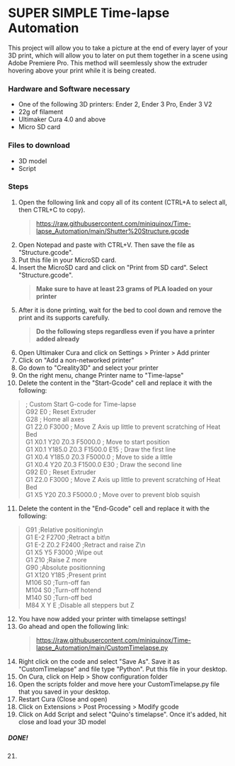 # SUPER SIMPLE Time-lapse Automation

This project will allow you to take a picture at the end of every layer of your 3D print,
which will allow you to later on put them together in a scene using Adobe Premiere Pro.
This method will seemlessly show the extruder hovering above your print while it is being 
created. 

### Hardware and Software necessary

- One of the following 3D printers: Ender 2, Ender 3 Pro, Ender 3 V2
- 22g of filament
- Ultimaker Cura 4.0 and above
- Micro SD card

### Files to download

- 3D model
- Script

### Steps

1. Open the following link and copy all of its content (CTRL+A to select all, then CTRL+C to copy).  
      > https://raw.githubusercontent.com/miniquinox/Time-lapse_Automation/main/Shutter%20Structure.gcode
3. Open Notepad and paste with CTRL+V. Then save the file as "Structure.gcode".
4. Put this file in your MicroSD card.
5. Insert the MicroSD card and click on "Print from SD card". Select "Structure.gcode".  
      > **Make sure to have at least 23 grams of PLA loaded on your printer**  
5. After it is done printing, wait for the bed to cool down and remove the print and its supports carefully.  
      > **Do the following steps regardless even if you have a printer added already**  
6. Open Ultimaker Cura and click on Settings > Printer > Add printer
7. Click on "Add a non-networked printer"
8. Go down to "Creality3D" and select your printer
9. On the right menu, change Printer name to "Time-lapse"  
10. Delete the content in the "Start-Gcode" cell and replace it with the following:
  > ; Custom Start G-code for Time-lapse  
G92 E0 ; Reset Extruder  
G28 ; Home all axes  
G1 Z2.0 F3000 ; Move Z Axis up little to prevent scratching of Heat Bed  
G1 X0.1 Y20 Z0.3 F5000.0 ; Move to start position  
G1 X0.1 Y185.0 Z0.3 F1500.0 E15 ; Draw the first line  
G1 X0.4 Y185.0 Z0.3 F5000.0 ; Move to side a little  
G1 X0.4 Y20 Z0.3 F1500.0 E30 ; Draw the second line  
G92 E0 ; Reset Extruder  
G1 Z2.0 F3000 ; Move Z Axis up little to prevent scratching of Heat Bed  
G1 X5 Y20 Z0.3 F5000.0 ; Move over to prevent blob squish  
  
11. Delete the content in the "End-Gcode" cell and replace it with the following:
> G91 ;Relative positioning\n  
G1 E-2 F2700 ;Retract a bit\n  
G1 E-2 Z0.2 F2400 ;Retract and raise Z\n  
G1 X5 Y5 F3000 ;Wipe out  
G1 Z10 ;Raise Z more  
G90 ;Absolute positionning  
G1 X120 Y185 ;Present print  
M106 S0 ;Turn-off fan  
M104 S0 ;Turn-off hotend  
M140 S0 ;Turn-off bed  
M84 X Y E ;Disable all steppers but Z  

12. You have now added your printer with timelapse settings!  
13. Go ahead and open the following link:  
      > https://raw.githubusercontent.com/miniquinox/Time-lapse_Automation/main/CustomTimelapse.py
14. Right click on the code and select "Save As". Save it as "CustomTimelapse" and file type "Python". Put this file in your desktop.
15. On Cura, click on Help > Show configuration folder
16. Open the scripts folder and move here your CustomTimelapse.py file that you saved in your desktop.
17. Restart Cura (Close and open)
18. Click on Extensions > Post Processing > Modify gcode
19. Click on Add Script and select "Quino's timelapse". Once it's added, hit close and load your 3D model
##### DONE!
21. 
